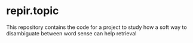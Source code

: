 repir.topic
==========

This repository contains the code for a project to study how a soft way to disambiguate between word sense can help retrieval

